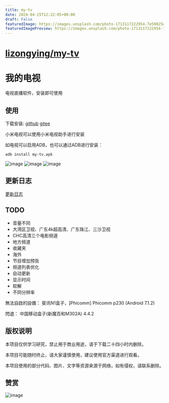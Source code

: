 ```yaml
---
title: my-tv
date: 2024-04-25T12:22:05+08:00
draft: False
featuredImage: https://images.unsplash.com/photo-1713117222954-7e50825ead4d?ixid=M3w0NjAwMjJ8MHwxfHJhbmRvbXx8fHx8fHx8fDE3MTQwMTg4NDJ8&ixlib=rb-4.0.3
featuredImagePreview: https://images.unsplash.com/photo-1713117222954-7e50825ead4d?ixid=M3w0NjAwMjJ8MHwxfHJhbmRvbXx8fHx8fHx8fDE3MTQwMTg4NDJ8&ixlib=rb-4.0.3
---
```


# [lizongying/my-tv](https://github.com/lizongying/my-tv)

# 我的电视

电视直播软件，安装即可使用

## 使用

下载安装:
[github](https://github.com/lizongying/my-tv/releases/)
[gitee](https://gitee.com/lizongying/my-tv/releases/)

小米电视可以使用小米电视助手进行安装

如电视可以启用ADB，也可以通过ADB进行安装：

```shell
adb install my-tv.apk
```

![image](./screenshots/img_3.png)
![image](./screenshots/img_2.png)
![image](./screenshots/img_1.png)

## 更新日志

[更新日志](./HISTORY.md)

## TODO

* 音量不同
* 大湾区卫视、广东4k超高清、广东珠江、三沙卫视
* CHC高清三个电影频道
* 地方频道
* 收藏夹
* 海外
* 节目增加预告
* 频道列表优化
* 自动更新
* 显示时间
* 软解
* 不同分辨率

無法自啟的設備：
斐讯N1盒子，[Phicomm] Phicomm p230 (Android 7.1.2)

閃退：
中国移动盒子(新魔百和M302A) 4.4.2

## 版权说明

本项目仅供学习研究，禁止用于商业用途，请于下载二十四小时内删除。

本项目可能随时终止，请大家谨慎使用，建议使用官方渠道进行观看。

本项目使用的部分代码、图片、文字等资源来源于网络，如有侵权，请联系删除。

## 赞赏

![image](./screenshots/appreciate.jpeg)